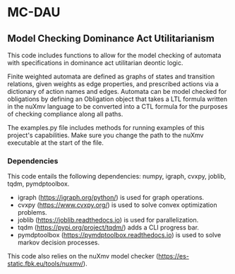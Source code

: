 # MC-DAU
## Model Checking Dominance Act Utilitarianism

This code includes functions to allow for the model checking of automata with specifications in dominance act utilitarian deontic logic.

Finite weighted automata are defined as graphs of states and transition relations, given weights as edge properties, and prescribed actions via a dictionary of action names and edges. Automata can be model checked for obligations by defining an Obligation object that takes a LTL formula written in the nuXmv language to be converted into a CTL formula for the purposes of checking compliance along all paths. 

The examples.py file includes methods for running examples of this project's capabilities. Make sure you change the path to the nuXmv executable at the start of the file.

### Dependencies

This code entails the following dependencies: numpy, igraph, cvxpy, joblib, tqdm, pymdptoolbox.
* igraph (https://igraph.org/python/) is used for graph operations.
* cvxpy (https://www.cvxpy.org/) is used to solve convex optimization problems.
* joblib (https://joblib.readthedocs.io) is used for parallelization.
* tqdm (https://pypi.org/project/tqdm/) adds a CLI progress bar.
* pymdptoolbox (https://pymdptoolbox.readthedocs.io) is used to solve markov decision processes.

This code also relies on the nuXmv model checker (https://es-static.fbk.eu/tools/nuxmv/).
